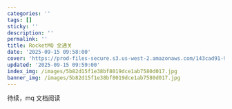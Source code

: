 ```yaml
---
categories: ''
tags: []
sticky: ''
description: ''
permalink: ''
title: RocketMQ 全通关
date: '2025-09-15 09:58:00'
cover: 'https://prod-files-secure.s3.us-west-2.amazonaws.com/143cad91-961b-48b0-82dc-78fbb6eb5abe/5b105eb9-fd5e-43e3-be11-a43759284d83/wallhaven-6lq3m7.jpg?X-Amz-Algorithm=AWS4-HMAC-SHA256&X-Amz-Content-Sha256=UNSIGNED-PAYLOAD&X-Amz-Credential=ASIAZI2LB4663Y7FOWEW%2F20250919%2Fus-west-2%2Fs3%2Faws4_request&X-Amz-Date=20250919T180045Z&X-Amz-Expires=3600&X-Amz-Security-Token=IQoJb3JpZ2luX2VjEGIaCXVzLXdlc3QtMiJGMEQCIGE0ylWi7ifEERfqTWrbmPHMf7BkGuoQUYJ7VjHmKndAAiBcQEg0jbE5afSJiRka%2FQP9J%2FOmUgWPmQV6TzRsqkm0dCqIBAja%2F%2F%2F%2F%2F%2F%2F%2F%2F%2F8BEAAaDDYzNzQyMzE4MzgwNSIM2%2Fyef%2BWPAIH1NQglKtwDrO%2FMdsNQJ2ixtfznGe3o9h%2BFIuIBZQjgtHYZbm%2BBINpHI6usB9qMUzFShm8DJVx5bXwU3AXl7nTe46%2FLNrEgsBneYz%2BBHaaZqi%2BKHVP%2BTmDUINxUvfPwjtGJ%2BnhSzTEZrjxNqIGfw7P6pNg0EXZGuI44yB1s85uBZusyHJdrTwAt6m0xLJUvjfFhDSP8l3HfKqGLLhb32KseninMSeB6A7RYdA35BuLnkjdR0%2FE0HWOOcEENKYncizrGR3nNaVbjc%2BnzgjXJJSjkcpne9aFNEV4vKyTthhOVUuMzCsg2a0oMS06B4arEklU365Ci4sOjHbpGbuvfTQ74P6VN6m4mrRMb57zMJbq8qv5yH2iJczJ%2BHYZ%2FWvAr3iXfZHRawQysGNurvWt4p9K6Ft9dlYNN6%2Byh0A3iIGX3U7fONP%2FTq9NIGQwULR3gg08W%2FDyI6TRO3y80L%2FaaxbivI3oRtA9lEqoq%2FO63xXdHPcywHJaMJmrYEDpwK2XkV2NJyEZXzs89VuT5cEhKo%2BPC%2Bt9bkZuPr%2FoSSD0xDvE9hNTGp9%2F%2BgGcqN9olWbFXF8FK4hHVvNheV1pxV0HvXnWrxllKi4pZmI383rie%2FrW5K4pFKnConvNbuZBTiQaKQqxPsNwwwKC2xgY6pgEw7pr3SJxfW98OLMpfza2%2BofEoThDOp3JFPwqADd%2FOznoGnbp3RHg06l2u8KbymyLGU8CMSdqXEwz4xXekz3%2FyfherAnvWtWGxOt9PHFKa9MT57VKX7QRra6mjAsjCFTBBMQ0ccCZvrt%2FQP1Z0qMvoJuMR2FQaoPDOknenWpkxRrBf0buCt5BgdWYlcmX45osLRqng6iR2Fk4dQyuu8GMlsEfxfZ1s&X-Amz-Signature=053d60c376b41c14c1b317d8b39c20d9479dd398bf1e5f9678ee1acc52c02599&X-Amz-SignedHeaders=host&x-amz-checksum-mode=ENABLED&x-id=GetObject'
updated: '2025-09-15 09:59:00'
index_img: /images/5b82d15f1e38bf8019dce1ab7580d017.jpg
banner_img: /images/5b82d15f1e38bf8019dce1ab7580d017.jpg
---
```


待续，mq 文档阅读


